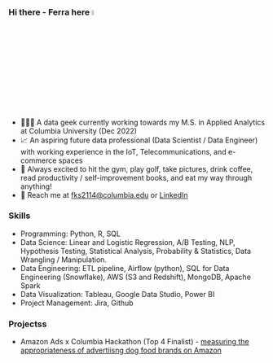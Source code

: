 ### Hi there - Ferra here <img src="https://media.giphy.com/media/hvRJCLFzcasrR4ia7z/giphy.gif" width="5%"></a>



- 👩🏻‍💻 A data geek currently working towards my M.S. in Applied Analytics at Columbia University (Dec 2022)
- 📈 An aspiring future data professional (Data Scientist / Data Engineer) with working experience in the IoT, Telecommunications, and e-commerce spaces
- 💭 Always excited to hit the gym, play golf, take pictures, drink coffee, read productivity / self-improvement books, and eat my way through anything!
- 📩 Reach me at fks2114@columbia.edu or <a href="https://www.linkedin.com/in/ferrasuryani/">LinkedIn</a>


### **Skills**
- Programming: Python, R, SQL
- Data Science: Linear and Logistic Regression, A/B Testing, NLP, Hypothesis Testing, Statistical Analysis, Probability & Statistics, Data Wrangling / Manipulation.
- Data Engineering: ETL pipeline, Airflow (python), SQL for Data Engineering (Snowflake), AWS (S3 and Redshift), MongoDB, Apache Spark 
- Data Visualization: Tableau, Google Data Studio, Power BI
- Project Management: Jira, Github

### **Projectss**
- Amazon Ads x Columbia Hackathon (Top 4 Finalist) -  <a href="https://docs.google.com/presentation/d/1XRg9JZP9ZfiOrOjJCtl4P4Pxf7F764Nc2cLDY-Nrs8k/edit?usp=sharing">measuring the appropriateness of advertiisng dog food brands on Amazon</a>
